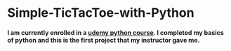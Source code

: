 # Simple-TicTacToe-with-Python

#### I am currently enrolled in a [udemy python course](https://www.udemy.com/course/complete-python-bootcamp/). I completed my basics of python and this is the first project that my instructor gave me.
